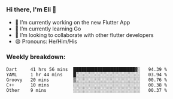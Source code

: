 ### Hi there, I'm Eli 👋
- 🔭 I’m currently working on the new Flutter App
- 🌱 I’m currently learning Go
- 🦄 I’m looking to collaborate with other flutter developers
- 😄 Pronouns: He/Him/His

### Weekly breakdown:
<!--START_SECTION:waka-->
```text
Dart     41 hrs 56 mins  ███████████████████████▓░   94.39 % 
YAML     1 hr 44 mins    █░░░░░░░░░░░░░░░░░░░░░░░░   03.94 % 
Groovy   20 mins         ▒░░░░░░░░░░░░░░░░░░░░░░░░   00.76 % 
C++      10 mins         ░░░░░░░░░░░░░░░░░░░░░░░░░   00.38 % 
Other    9 mins          ░░░░░░░░░░░░░░░░░░░░░░░░░   00.37 % 
```
<!--END_SECTION:waka-->
